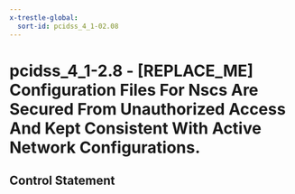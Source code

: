 ```yaml
---
x-trestle-global:
  sort-id: pcidss_4_1-02.08
---
```


# pcidss_4_1-2.8 - \[REPLACE_ME\] Configuration Files For Nscs Are Secured From Unauthorized Access And Kept Consistent With Active Network Configurations.

## Control Statement
